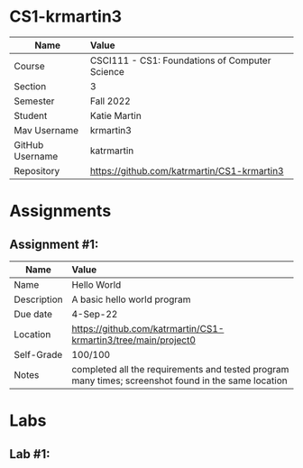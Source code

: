 # CS1-krmartin3

| Name        | Value           | 
| ------------- |:-------------| 
| Course     | CSCI111 - CS1: Foundations of Computer Science | 
| Section    | 3      |  
| Semester  | Fall 2022      |  
| Student     | Katie Martin      |  
| Mav Username | krmartin3     |  
| GitHub Username   | katrmartin      |  
| Repository | https://github.com/katrmartin/CS1-krmartin3     |  

# Assignments

## Assignment #1:

| Name        | Value           | 
| ------------- |:-------------| 
| Name     | Hello World | 
| Description    | A basic hello world program    |  
| Due date  | 4-Sep-22      |  
| Location     | https://github.com/katrmartin/CS1-krmartin3/tree/main/project0      |  
| Self-Grade | 100/100     |  
| Notes   | completed all the requirements and tested program many times; screenshot found in the same location   |

# Labs

## Lab #1: